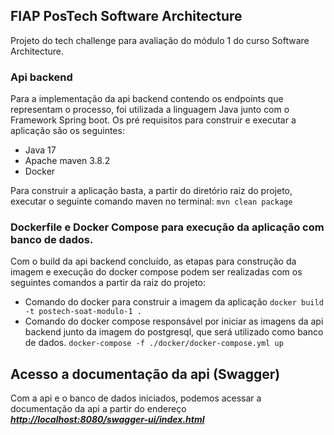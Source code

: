 ## FIAP PosTech Software Architecture

Projeto do tech challenge para avaliação do módulo 1 do curso Software Architecture.

### Api backend

Para a implementação da api backend contendo os endpoints que representam o processo, foi utilizada a linguagem Java junto com o Framework Spring boot. Os pré requisitos para construir e executar a aplicação são os seguintes:

- Java 17
- Apache maven 3.8.2
- Docker 

Para construir a aplicação basta, a partir do diretório raiz do projeto, executar o seguinte comando maven no terminal:
`mvn clean package`

### Dockerfile e Docker Compose para execução da aplicação com banco de dados.

Com o build da api backend concluído, as etapas para construção da imagem e execução do docker compose podem ser realizadas com os seguintes comandos a partir da raiz do projeto: 

- Comando do docker para construir a imagem da aplicação
  `docker build -t postech-soat-modulo-1 .`
- Comando do docker compose responsável por iniciar as imagens da api backend junto da imagem do postgresql, que será utilizado como banco de dados. `docker-compose -f ./docker/docker-compose.yml up`

## Acesso a documentação da api (Swagger)

Com a api e o banco de dados iniciados, podemos acessar a documentação da api a partir do endereço ***[http://localhost:8080/swagger-ui/index.html](http://localhost:8080/swagger-ui/index.html)***
